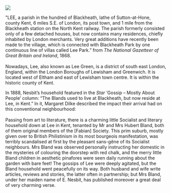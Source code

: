 <a href="https://dev.visual-essays.app"><img src="https://dev-visual-essays.netlify.app/images/ve-button.png"></a>
<param ve-config title="Edith Nesbit, Lee" author="Eleanor Fitzsimons" layout="vtl" banner="/images/banners/19c.jpg">

<param ve-entity eid="Q6512849" aliases="Lee">
<param ve-entity eid="Q880861" aliases="Blackheath">

"LEE, a parish in the hundred of Blackheath, lathe of Sutton-at-Hone, county Kent, 6 miles S.E. of London, its post town, and 1 mile from the Blackheath station on the North Kent railway. The parish formerly consisted only of a few detached houses, but now contains many residences, chiefly inhabited by London merchants. Very great additions have recently been made to the village, which is connected with Blackheath Park by one continuous line of villas called Lee Park.” from _The National Gazetteer of Great Britain and Ireland_, 1868.
<br><br>
Nowadays, Lee, also known as Lee Green, is a district of south east London, England, within the London Boroughs of Lewisham and Greenwich. It is located west of Eltham and east of Lewisham town centre. It is within the historic county of Kent.
<param ve-image url="https://upload.wikimedia.org/wikipedia/commons/d/d7/Holy_Trinity_Lee_London_1864.jpg" label="Holy Trinity, Lee, 1864" attribution="Illustrated London News (unsigned picture), Public domain, via Wikimedia Commons">
<param ve-map center="Q6512849" zoom="14">
 
In 1888, Nesbit’s household featured in the _Star_ ‘Gossip – Mostly About People’ column: “The Blands used to live at Blackheath, but now reside at Lee, in Kent.” In it, Margaret Dilke described the impact their arrival had on this conventional neighbourhood: 
<br><br>
Passing from art to literature, there is a charming little Socialist and literary household down at Lee in Kent, tenanted by Mr and Mrs Hubert Bland, both of them original members of the [Fabian] Society. This prim suburb, mostly given over to British Philistinism in its most bourgeois manifestation, was terribly scandalised at first by the pleasant sans-gêne of its Socialist neighbours. Mrs Bland was observed personally instructing her domestic in the mysteries of colouring the doorstep with red chalk, and the merry little Bland children in aesthetic pinafores were seen daily running about the garden with bare feet! The gossips of Lee were deeply agitated, but the Bland household went peacefully on its way. Both husband and wife write articles, reviews and stories, the latter often in partnership; but Mrs Bland, under her maiden name of E. Nesbit, has published moreover a great deal of very charming verse.
<param ve-image url="https://upload.wikimedia.org/wikipedia/commons/4/4b/Nesbit.jpg" label="Edith Nesibt" attribution-"Unknown author, Public domain, via Wikimedia Commons">
<param ve-map center="Q6512849" zoom="14">
